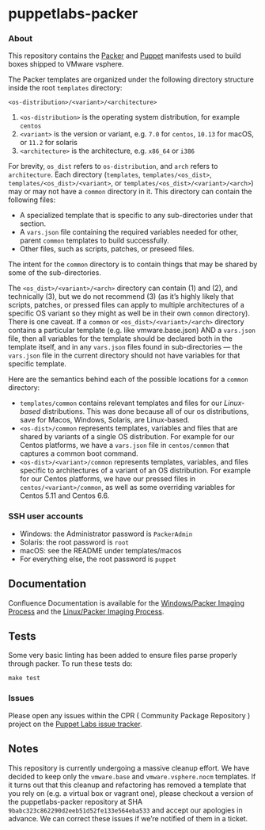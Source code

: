 # puppetlabs-packer

### About

This repository contains the [Packer](http://packer.io) and [Puppet](http://puppetlabs.com) manifests used to build boxes shipped to VMware vsphere.

The Packer templates are organized under the following directory structure inside the root `templates` directory:
```
<os-distribution>/<variant>/<architecture>
```

1. `<os-distribution>` is the operating system distribution, for example `centos`
1. `<variant>` is the version or variant, e.g. `7.0` for `centos`, `10.13` for macOS, or `11.2` for solaris
1. `<architecture>` is the architecture, e.g. `x86_64` or `i386`

For brevity, `os_dist` refers to `os-distribution`, and `arch` refers to `architecture`. Each directory (`templates`, `templates/<os_dist>`, `templates/<os_dist>/<variant>`, or `templates/<os_dist>/<variant>/<arch>`) may or may not have a `common` directory in it. This directory can contain the following files:

* A specialized template that is specific to any sub-directories under that section.
* A `vars.json` file containing the required variables needed for other, parent `common` templates to build successfully.
* Other files, such as scripts, patches, or preseed files.

The intent for the `common` directory is to contain things that may be shared by some of the sub-directories.

The `<os_dist>/<variant>/<arch>` directory can contain (1) and (2), and technically (3), but we do not recommend (3) (as it’s highly likely that scripts, patches, or pressed files can apply to multiple architectures of a specific OS variant so they might as well be in their own `common` directory). There is one caveat. If a `common` or `<os_dist>/<variant>/<arch>` directory contains a particular template (e.g. like vmware.base.json) AND a `vars.json` file, then all variables for the template should be declared both in the template itself, and in any `vars.json` files found in sub-directories — the `vars.json` file in the current directory should not have variables for that specific template.

Here are the semantics behind each of the possible locations for a `common` directory:

* `templates/common` contains relevant templates and files for our *Linux-based* distributions. This was done because all of our os distributions, save for Macos, Windows, Solaris, are Linux-based.
* `<os-dist>/common` represents templates, variables and files that are shared by variants of a single OS distribution. For example for our Centos platforms, we have a `vars.json` file in `centos/common` that captures a common boot command.
* `<os-dist>/<variant>/common` represents templates, variables, and files specific to architectures of a variant of an OS distribution. For example for our Centos platforms, we have our pressed files in `centos/<variant>/common`, as well as some overriding variables for Centos 5.11 and Centos 6.6.

### SSH user accounts

* Windows: the Administrator password is `PackerAdmin`
* Solaris: the root password is `root`
* macOS: see the README under templates/macos
* For everything else, the root password is `puppet`

## Documentation

Confluence Documentation is available for the [Windows/Packer Imaging Process](https://confluence.puppetlabs.com/display/SRE/Packer+Generation+of+Windows+Templates+for+VMPooler) and the [Linux/Packer Imaging Process](https://confluence.puppetlabs.com/display/SRE/Linux+Image+Packer+Generation).

## Tests

Some very basic linting has been added to ensure files parse properly through packer. To run these tests do:

  `make test`

### Issues

Please open any issues within the CPR ( Community Package Repository ) project on the [Puppet Labs issue tracker](https://tickets.puppetlabs.com/browse/CPR).

## Notes

This repository is currently undergoing a massive cleanup effort. We have decided to keep only the `vmware.base` and `vmware.vsphere.nocm` templates. If it turns out that this cleanup and refactoring has removed a template that you rely on (e.g. a virtual box or vagrant one), please checkout a version of the puppetlabs-packer repository at SHA `9babc323c862290d2eeb51d52fe133e564eba533` and accept our apologies in advance. We can correct these issues if we’re notified of them in a ticket.

